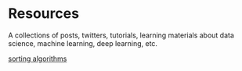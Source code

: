 # Resources
A collections of posts, twitters, tutorials, learning materials about data science, machine learning, deep learning, etc. 


[sorting algorithms](https://brilliant.org/wiki/sorting-algorithms/)
